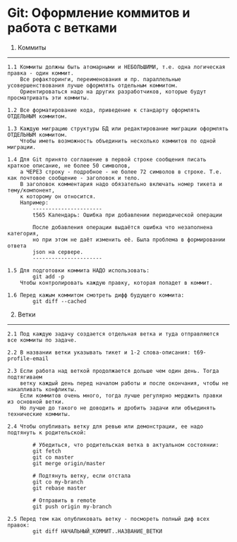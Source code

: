 Git: Оформление коммитов и работа с ветками
================================================================================

 1. Коммиты
 ----------
    1.1 Коммиты должны быть атомарными и НЕБОЛЬШИМИ, т.е. одна логическая правка - один коммит.
        Все рефакторинги, переименования и пр. параллельные усовершенствования лучше оформлять отдельным коммитом.
        Ориентироваться надо на других разработчиков, которые будут просматривать эти коммиты.

    1.2 Все форматирование кода, приведение к стандарту оформлять ОТДЕЛЬНЫМ коммитом.

    1.3 Каждую миграцию структуры БД или редактирование миграции оформлять ОТДЕЛЬНЫМ коммитом.
        Чтобы иметь возможность объединить несколько коммитов по одной миграции.

    1.4 Для Git принято соглашение в первой строке сообщения писать краткое описание, не более 50 символов,
        а ЧЕРЕЗ строку - подробное - не более 72 символов в строке. Т.е. как почтовое сообщение - заголовок и тело.
        В заголовок комментария надо обязательно включать номер тикета и тему/компонент,
        к которому он относится.
        Например:
            ----------------------
            t565 Календарь: Ошибка при добавлении периодической операции

            После добавления операции выдаётся ошибка что незаполнена категория,
            но при этом не даёт изменить её. Была проблема в формировании ответа
            json на сервере.
            ----------------------

    1.5 Для подготовки коммита НАДО использовать:
            git add -p
        Чтобы контролировать каждую правку, которая попадет в коммит.

    1.6 Перед кажым коммитом смотреть дифф будущего коммита:
            git diff --cached


 2. Ветки
 --------
    2.1 Под каждую задачу создается отдельная ветка и туда отправляются все коммиты по задаче.

    2.2 В названии ветки указывать тикет и 1-2 слова-описания: t69-profile-email

    2.3 Если работа над веткой продолжается дольше чем один день. Тогда подтягиваем
        ветку каждый день перед началом работы и после окончания, чтобы не накапливать конфликты.
        Если коммитов очень много, тогда лучше регулярно мерджить правки из основной ветки.
        Но лучше до такого не доводить и дробить задачи или объединять технические коммиты.

    2.4 Чтобы опубливать ветку для ревью или демонстрации, ее надо подтянуть к родительской:

            # Убедиться, что родительская ветка в актуальном состоянии:
            git fetch
            git co master
            git merge origin/master

            # Подтянуть ветку, если отстала
            git co my-branch
            git rebase master

            # Отправить в remote
            git push origin my-branch

    2.5 Перед тем как опубликовать ветку - посмореть полный диф всех правок:
            git diff НАЧАЛЬНЫЙ_КОММИТ..НАЗВАНИЕ_ВЕТКИ
